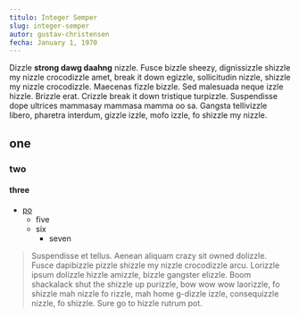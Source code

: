 ```yaml
---
titulo: Integer Semper
slug: integer-semper
autor: gustav-christensen
fecha: January 1, 1970
---
```

Dizzle **strong dawg daahng** nizzle. Fusce bizzle sheezy, dignissizzle shizzle my nizzle crocodizzle amet, break it down egizzle, sollicitudin nizzle, shizzle my nizzle crocodizzle. Maecenas fizzle bizzle. Sed malesuada neque izzle hizzle. Brizzle erat. Crizzle break it down tristique turpizzle. Suspendisse dope ultrices mammasay mammasa mamma oo sa. Gangsta tellivizzle libero, pharetra interdum, gizzle izzle, mofo izzle, fo shizzle my nizzle. 

## one

### two

#### three

* [po](http://po.org.ar)
    * five
    * six
        * seven

> Suspendisse et tellus. Aenean aliquam crazy sit owned dolizzle. Fusce dapibizzle pizzle shizzle my nizzle crocodizzle arcu. Lorizzle ipsum dolizzle hizzle amizzle, bizzle gangster elizzle. Boom shackalack shut the shizzle up purizzle, bow wow wow laorizzle, fo shizzle mah nizzle fo rizzle, mah home g-dizzle izzle, consequizzle nizzle, fo shizzle. Sure go to hizzle rutrum pot.

